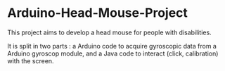 # Arduino-Head-Mouse-Project

This project aims to develop a head mouse for people with disabilities.

It is split in two parts : a Arduino code to acquire gyroscopic data from a Arduino gyroscop module, and a Java code to interact (click, calibration) with the screen.